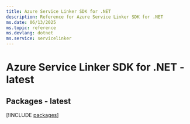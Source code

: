 ```yaml
---
title: Azure Service Linker SDK for .NET
description: Reference for Azure Service Linker SDK for .NET
ms.date: 06/13/2025
ms.topic: reference
ms.devlang: dotnet
ms.service: servicelinker
---
```

# Azure Service Linker SDK for .NET - latest
## Packages - latest
[!INCLUDE [packages](service-linker-index.md)]